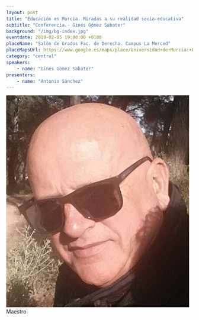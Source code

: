 ```yaml
---
layout: post
title: "Educación en Murcia. Miradas a su realidad socio-educativa"
subtitle: "Conferencia.- Ginés Gómez Sabater"
background: "/img/bg-index.jpg"
eventdate: 2019-02-05 19:00:00 +0100
placeName: "Salón de Grados Fac. de Derecho. Campus La Merced"
placeMapsUrl: https://www.google.es/maps/place/Universidad+de+Murcia:+Facultad+de+Derecho/@37.9877458,-1.1292777,17z/data=!3m1!4b1!4m5!3m4!1s0xd63821a4755b385:0x6d5af818ecf7f629!8m2!3d37.9877458!4d-1.127089?hl=en
category: "central"
speakers:
    - name: "Ginés Gómez Sabater"
presenters:
    - name: "Antonio Sánchez"
---
```

![cartel](/img/posts/ginespng.png)
Maestro

